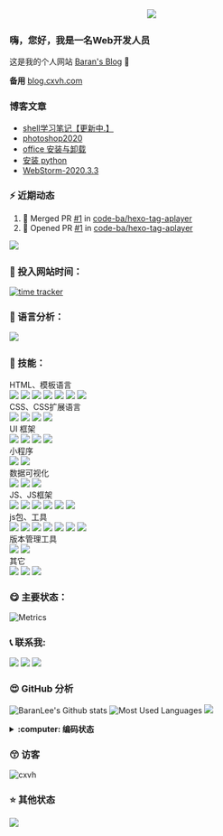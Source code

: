 <div align="center">
  <img src="https://cdn.jsdelivr.net/gh/cxvh/static/gif/20201201042317.webp">
</div>

### 嗨，您好，我是一名Web开发人员
这是我的个人网站 [Baran's Blog][website] 👋

**备用** [blog.cxvh.com][website2]

### 博客文章
<!-- BLOG-POST-LIST:START -->
- [shell学习笔记【更新中.】](https://cxvh.com/2021/05/11/shell/base/)
- [photoshop2020](https://cxvh.com/2021/05/03/tool/PS2020/)
- [office 安装与卸载](https://cxvh.com/2021/05/01/tool/office/)
- [安装 python](https://cxvh.com/2021/04/11/python/base/)
- [WebStorm-2020.3.3](https://cxvh.com/2021/03/23/tool/webstorm/)
<!-- BLOG-POST-LIST:END -->

### :zap: 近期动态
<!--START_SECTION:activity-->
1. 🎉 Merged PR [#1](https://github.com/code-ba/hexo-tag-aplayer/pull/1) in [code-ba/hexo-tag-aplayer](https://github.com/code-ba/hexo-tag-aplayer)
2. 💪 Opened PR [#1](https://github.com/code-ba/hexo-tag-aplayer/pull/1) in [code-ba/hexo-tag-aplayer](https://github.com/code-ba/hexo-tag-aplayer)
<!--END_SECTION:activity-->

[![](https://activity-graph.herokuapp.com/graph?username=cxvh&theme=react-dark&area=true&hide_border=true)](https://github.com/cxvh)

### :gem: 投入网站时间：
[![time tracker](https://wakatime.com/badge/gitlab/cxvh/blogs.svg)](https://wakatime.com/badge/gitlab/cxvh/blogs)

### :100: 语言分析：
<a href="https://wakatime.com"><img src="https://wakatime.com/share/@0cd260cc-6945-492b-a5b3-56b1bef40e51/6f6b5918-41bf-4055-a22e-11c7fcfc128a.png" /></a>

### :baby: 技能：
HTML、模板语言<br>
![](https://img.shields.io/badge/非常熟练-HTML-green) ![](https://img.shields.io/badge/熟练-YAML-lightgrey) ![](https://img.shields.io/badge/入门-PUG-success) ![](https://img.shields.io/badge/入门-EJS-important) ![](https://img.shields.io/badge/熟练-Freemarker-brightgreen) ![](https://img.shields.io/badge/熟练-Jsp-critical) ![](https://img.shields.io/badge/熟练-Volicity-informational)
<br>CSS、CSS扩展语言<br>
![](https://img.shields.io/badge/非常熟练-CSS-yellowgreen) ![](https://img.shields.io/badge/熟练-Sass/Scss-inactive) ![](https://img.shields.io/badge/熟练-Less-blue) ![](https://img.shields.io/badge/熟练-stylus-orange)
<br>UI 框架<br>
![](https://img.shields.io/badge/非常熟练-ElementUi-ff69b4)
![](https://img.shields.io/badge/非常熟练-Vant-9cf)
![](https://img.shields.io/badge/熟练-Bootstrap-green)
![](https://img.shields.io/badge/入门-Layui-lightgrey)
<br>小程序<br>
![](https://img.shields.io/badge/熟练-UNIapp-success)
![](https://img.shields.io/badge/熟练-微信小程序-important)
<br>数据可视化<br>
![](https://img.shields.io/badge/熟练-Echarts-brightgreen)
![](https://img.shields.io/badge/熟练-Svg-critical)
![](https://img.shields.io/badge/入门-Canvas-lightgrey)
<br>JS、JS框架<br>
![](https://img.shields.io/badge/非常熟练-JavaScript-brightgreen) ![](https://img.shields.io/badge/非常熟练-Vue-critical) ![](https://img.shields.io/badge/熟练-Nodejs-informational) ![](https://img.shields.io/badge/熟练-ES6-inactive) ![](https://img.shields.io/badge/熟练-Koa-9cf) ![](https://img.shields.io/badge/入门-React/RN-blueviolet)
<br>js包、工具<br>
![](https://img.shields.io/badge/非常熟练-Npm-informational)
![](https://img.shields.io/badge/非常熟练-Yarn-blueviolet)
![](https://img.shields.io/badge/熟练-webpack-green)
![](https://img.shields.io/badge/熟练-rollup-9cf)
![](https://img.shields.io/badge/熟练-eslint-inactive)
![](https://img.shields.io/badge/入门-babel-yellowgreen)
![](https://img.shields.io/badge/入门-脚手架开发-brightgreen)
<br>版本管理工具<br>
![](https://img.shields.io/badge/非常熟练-Git-lightgrey)
![](https://img.shields.io/badge/熟练-Svn-lightgrey)
<br>其它<br>
![](https://img.shields.io/badge/熟练-nginx-ff69b4)
![](https://img.shields.io/badge/入门-shell-success)
![](https://img.shields.io/badge/熟练-vscode-critical)

### :yum: 主要状态：
![Metrics](https://metrics.lecoq.io/cxvh?template=classic&config.timezone=Asia%2FShanghai&config.animated=true)

<!-- ### 🎧 播放
<iframe frameborder="no" border="0" marginwidth="0" marginheight="0" width=430 height=86 src="//music.163.com/outchain/player?type=2&id=34280405&auto=0&height=66"></iframe> -->

### :telephone_receiver: 联系我:
[<img src="https://cdn.jsdelivr.net/gh/cxvh/static/svg/mail.svg" width="22" />][mail]
[<img src="https://cdn.jsdelivr.net/gh/cxvh/static/svg/QQ.svg" width="22" />][qq]
[<img src="https://cdn.jsdelivr.net/npm/simple-icons@3.0.1/icons/codesandbox.svg" width="22" />][codesandbox]

### :heart_eyes: GitHub 分析
![BaranLee's Github stats](https://github-readme-stats.vercel.app/api?username=cxvh&theme=dark&show_icons=true)
![Most Used Languages](https://github-readme-stats.vercel.app/api/top-langs?username=cxvh&theme=flag-india&show_icons=true&locale=en&layout=compact)
![](https://github-readme-streak-stats.herokuapp.com/?user=cxvh)



<details>
  <summary><b> :computer: 编码状态</b></summary>
<!--START_SECTION:waka-->
![Profile Views](http://img.shields.io/badge/Profile%20Views-5-blue)

**🐱 My Github Data** 

> 🏆 326 Contributions in the Year 2021
 > 
> 📦 405.7 kB Used in Github's Storage 
 > 
> 🚫 Not Opted to Hire
 > 
> 📜 92 Public Repositories 
 > 
> 🔑 10 Private Repositories  
 > 
**I'm an Early 🐤** 

```text
🌞 Morning    68 commits     ██████░░░░░░░░░░░░░░░░░░░   24.73% 
🌆 Daytime    85 commits     ███████░░░░░░░░░░░░░░░░░░   30.91% 
🌃 Evening    77 commits     ███████░░░░░░░░░░░░░░░░░░   28.0% 
🌙 Night      45 commits     ████░░░░░░░░░░░░░░░░░░░░░   16.36%

```
📅 **I'm Most Productive on Wednesday** 

```text
Monday       52 commits     ████░░░░░░░░░░░░░░░░░░░░░   18.91% 
Tuesday      45 commits     ████░░░░░░░░░░░░░░░░░░░░░   16.36% 
Wednesday    57 commits     █████░░░░░░░░░░░░░░░░░░░░   20.73% 
Thursday     29 commits     ██░░░░░░░░░░░░░░░░░░░░░░░   10.55% 
Friday       42 commits     ███░░░░░░░░░░░░░░░░░░░░░░   15.27% 
Saturday     34 commits     ███░░░░░░░░░░░░░░░░░░░░░░   12.36% 
Sunday       16 commits     █░░░░░░░░░░░░░░░░░░░░░░░░   5.82%

```


📊 **This Week I Spent My Time On** 

```text
⌚︎ Time Zone: Asia/Shanghai

💬 Programming Languages: 
JavaScript               19 hrs 16 mins      █████████████░░░░░░░░░░░░   54.7% 
Markdown                 6 hrs 14 mins       ████░░░░░░░░░░░░░░░░░░░░░   17.69% 
JSON                     5 hrs 37 mins       ████░░░░░░░░░░░░░░░░░░░░░   15.95% 
Stylus                   1 hr 38 mins        █░░░░░░░░░░░░░░░░░░░░░░░░   4.64% 
YAML                     1 hr 23 mins        █░░░░░░░░░░░░░░░░░░░░░░░░   3.94%

🔥 Editors: 
VS Code                  22 hrs 37 mins      ████████████████░░░░░░░░░   64.2% 
WebStorm                 12 hrs 37 mins      █████████░░░░░░░░░░░░░░░░   35.8%

🐱‍💻 Projects: 
blog                     12 hrs 40 mins      █████████░░░░░░░░░░░░░░░░   35.95% 
cxvh-cli                 7 hrs 38 mins       █████░░░░░░░░░░░░░░░░░░░░   21.66% 
aplayer                  7 hrs 22 mins       █████░░░░░░░░░░░░░░░░░░░░   20.9% 
cxvh-cli-test            5 hrs 15 mins       ███░░░░░░░░░░░░░░░░░░░░░░   14.9% 
test                     2 hrs 7 mins        █░░░░░░░░░░░░░░░░░░░░░░░░   6.05%

💻 Operating System: 
Windows                  35 hrs 15 mins      █████████████████████████   100.0%

```

**I Mostly Code in JavaScript** 

```text
JavaScript               22 repos            ██████████████░░░░░░░░░░░   59.46% 
Vue                      6 repos             ████░░░░░░░░░░░░░░░░░░░░░   16.22% 
HTML                     4 repos             ██░░░░░░░░░░░░░░░░░░░░░░░   10.81% 
CSS                      2 repos             █░░░░░░░░░░░░░░░░░░░░░░░░   5.41% 
Python                   2 repos             █░░░░░░░░░░░░░░░░░░░░░░░░   5.41%

```


**Timeline**

![Chart not found](https://raw.githubusercontent.com/cxvh/cxvh/main/charts/bar_graph.png) 


 Last Updated on 24/06/2021
<!--END_SECTION:waka-->
</details>

### :kissing_smiling_eyes: 访客
![cxvh](https://komarev.com/ghpvc/?username=cxvh&label=Profile%20views&color=0e75b6&style=flat)

### :star: 其他状态
[<img src="https://github-profile-trophy.vercel.app/?username=cxvh&theme=juicyfresh" />](https://github.com/cxvh)  

[website]: https://cxvh.com/
[website2]: https://blog.cxvh.com/
[qq]: http://wpa.qq.com/msgrd?v=3&uin=630749264&site=qq&menu=yes
[mail]: mailto:630749264@qq.com
[twitter]: https://twitter.com/baran31236600
[codesandbox]: https://codesandbox.com/cxvh

